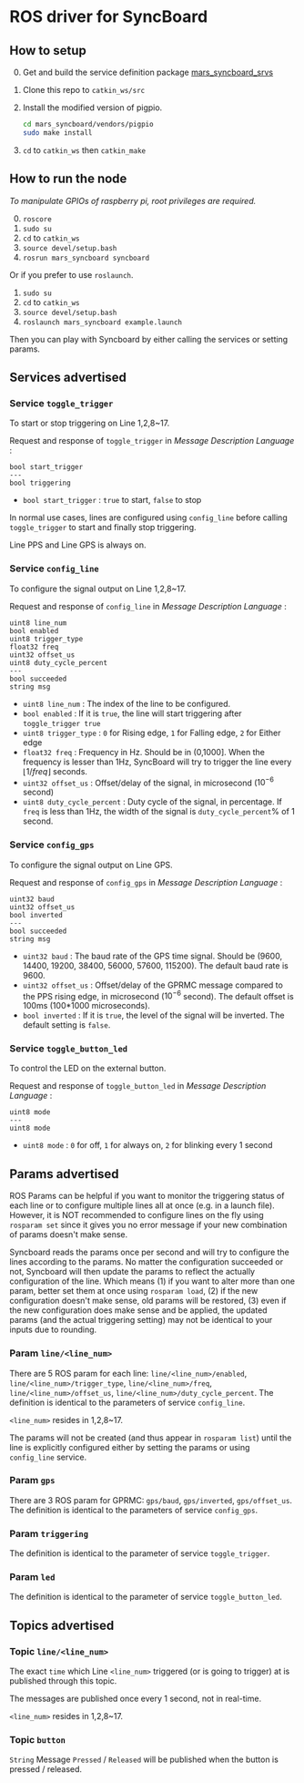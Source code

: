 # ROS driver for SyncBoard

## How to setup

0. Get and build the service definition package [mars_syncboard_srvs](https://github.com/Luxcoldury/mars_syncboard_srvs)

1. Clone this repo to `catkin_ws/src`

2. Install the modified version of pigpio.

   ```bash
   cd mars_syncboard/vendors/pigpio
   sudo make install
   ```

3. `cd` to `catkin_ws` then `catkin_make`

## How to run the node

*To manipulate GPIOs of raspberry pi, root privileges are required.*

0. `roscore`
1. `sudo su`
2. `cd` to `catkin_ws`
3. `source devel/setup.bash`
4. `rosrun mars_syncboard syncboard`

Or if you prefer to use `roslaunch`.

1. `sudo su`
2. `cd` to `catkin_ws`
3. `source devel/setup.bash`
4. `roslaunch mars_syncboard example.launch`

Then you can play with Syncboard by either calling the services or setting params.

## Services advertised

### Service `toggle_trigger`

To start or stop triggering on Line 1,2,8~17.

Request and response of `toggle_trigger` in *Message Description Language* :

```
bool start_trigger
---
bool triggering
```

* `bool start_trigger` : `true` to start, `false` to stop

In normal use cases, lines are configured using `config_line` before calling `toggle_trigger` to start and finally stop triggering.

Line PPS and Line GPS is always on.

### Service `config_line`

To configure the signal output on Line 1,2,8~17.

Request and response of `config_line` in *Message Description Language* :

```
uint8 line_num
bool enabled
uint8 trigger_type
float32 freq
uint32 offset_us
uint8 duty_cycle_percent
---
bool succeeded
string msg
```

* `uint8 line_num` : The index of the line to be configured.
* `bool enabled` : If it is `true`, the line will start triggering after `toggle_trigger true`
* `uint8 trigger_type` : `0` for Rising edge, `1` for Falling edge, `2` for Either edge
* `float32 freq` : Frequency in Hz. Should be in (0,1000]. When the frequency is lesser than 1Hz, SyncBoard will try to trigger the line every $\lfloor 1/freq \rfloor$ seconds.
* `uint32 offset_us` : Offset/delay of the signal, in microsecond ($10^{-6}$ second)
* `uint8 duty_cycle_percent` : Duty cycle of the signal, in percentage. If `freq` is less than 1Hz, the width of the signal is `duty_cycle_percent`% of 1 second.

### Service `config_gps`

To configure the signal output on Line GPS.

Request and response of `config_gps` in *Message Description Language* :

```
uint32 baud
uint32 offset_us
bool inverted
---
bool succeeded
string msg
```

* `uint32 baud` : The baud rate of the GPS time signal. Should be (9600, 14400, 19200, 38400, 56000, 57600, 115200). The default baud rate is 9600.
* `uint32 offset_us` :  Offset/delay of the GPRMC message compared to the PPS rising edge, in microsecond ($10^{-6}$ second). The default offset is 100ms (100*1000 microseconds).
* `bool inverted` : If it is `true`, the level of the signal will be inverted. The default setting is `false`.

### Service `toggle_button_led`

To control the LED on the external button.

Request and response of `toggle_button_led` in *Message Description Language* :

```
uint8 mode
---
uint8 mode
```

* `uint8 mode` : `0` for off, `1` for always on, `2` for blinking every 1 second

## Params advertised

ROS Params can be helpful if you want to monitor the triggering status of each line or to configure multiple lines all at once (e.g. in a launch file). However, it is NOT recommended to configure lines on the fly using `rosparam set` since it gives you no error message if your new combination of params doesn't make sense.

Syncboard reads the params once per second and will try to configure the lines according to the params. No matter the configuration succeeded or not, Syncboard will then update the params to reflect the actually configuration of the line. Which means (1) if you want to alter more than one param, better set them at once using `rosparam load`, (2) if the new configuration doesn't make sense, old params will be restored, (3) even if the new configuration does make sense and be applied, the updated params (and the actual triggering setting) may not be identical to your inputs due to rounding.

### Param `line/<line_num>`

There are 5 ROS param for each line: `line/<line_num>/enabled`, `line/<line_num>/trigger_type`, `line/<line_num>/freq`, `line/<line_num>/offset_us`, `line/<line_num>/duty_cycle_percent`.  The definition is identical to the parameters of service `config_line`.

`<line_num>` resides in 1,2,8~17.

The params will not be created (and thus appear in `rosparam list`) until the line is explicitly configured either by setting the params or using `config_line` service.

### Param `gps`

There are 3 ROS param for GPRMC: `gps/baud`, `gps/inverted`, `gps/offset_us`.  The definition is identical to the parameters of service `config_gps`.

### Param `triggering`

The definition is identical to the parameter of service `toggle_trigger`.

### Param `led`

The definition is identical to the parameter of service `toggle_button_led`.

## Topics advertised

### Topic `line/<line_num>`

The exact `time` which Line `<line_num>` triggered (or is going to trigger) at is published through this topic.

The messages are published once every 1 second, not in real-time.

`<line_num>` resides in 1,2,8~17.

### Topic `button`

`String` Message `Pressed` / `Released` will be published when the button is pressed / released.